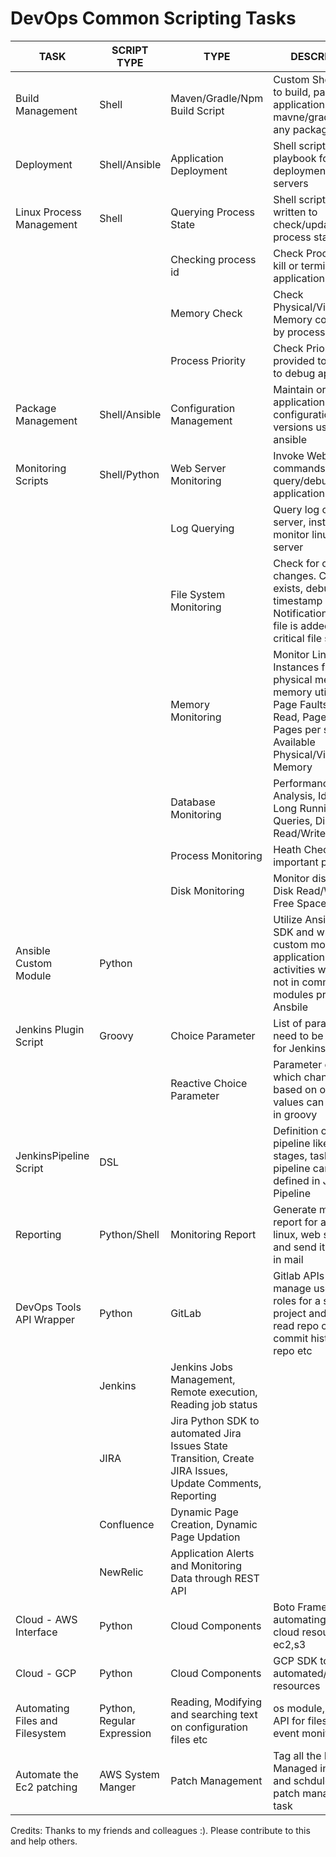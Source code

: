 # DevOps Common Scripting Tasks

| TASK  | SCRIPT TYPE | TYPE | DESCRIPTION | LEARNING SOURCES
| ------------- | ------------- | ------------- | ------- |------- |
| Build Management | Shell | Maven/Gradle/Npm Build Script | Custom Shell script to build, package application using mavne/gradle/npm or any packaging tool
| Deployment | Shell/Ansible | Application Deployment | Shell script or Ansible playbook for web/ui deployment into web servers
| Linux Process Management | Shell | Querying Process State | Shell scripts are written to check/update process state
| | | Checking process id | Check Process ID to kill or terminate applications
| | | Memory Check |Check Physical/Virtual Memory consumed by process 
| | | Process Priority | Check Priority provided to process to debug application
| Package Management | Shell/Ansible | Configuration Management | Maintain or update application configurations, versions using ansible | 
| Monitoring Scripts | Shell/Python | Web Server Monitoring | Invoke Web Server cli commands to query/debug state of application
| | | Log Querying | Query log of process, server, instances to monitor linux/web server |
| | | File System Monitoring | Check for config file changes. Check if file exists, debug timestamp of file. Notification on new file is added on critical file system
| | | Memory Monitoring | Monitor Linux Instances free physical memory, memory utilization, Page Faults, Page Read, Page Write, Pages per second, Available Physical/Virtual Memory
| | | Database Monitoring | Performance Analysis, Identifying Long Running Queries, Disk Read/Write Rates etc |
| | | Process Monitoring | Heath Check on important process
| | | Disk Monitoring | Monitor disk usage, Disk Read/Write Rate, Free Space, IOPS
| Ansible Custom Module | Python | | Utilize Ansible Python SDK and write custom module for application relative activities which are not in common modules provided by Ansbile
| Jenkins Plugin Script | Groovy | Choice Parameter | List of parameters need to be passed for Jenkins job
| | | Reactive Choice Parameter | Parameter choice which changes based on other field values can be coded in groovy
| JenkinsPipeline Script | DSL | | Definition of Jenkins pipeline like agent, stages, tasks for pipeline can be defined in Jenkins Pipeline
| Reporting | Python/Shell | Monitoring Report | Generate monitoring report for application, linux, web servers and send it as HTML in mail
| DevOps Tools API Wrapper | Python | GitLab | Gitlab APIs to manage users and roles for a specific project and repos, read repo commit, commit history for a repo etc
| | Jenkins | Jenkins Jobs Management, Remote execution, Reading job status
| | JIRA | Jira Python SDK to automated Jira Issues State Transition, Create JIRA Issues, Update Comments, Reporting
| | Confluence | Dynamic Page Creation, Dynamic Page Updation
| | NewRelic | Application Alerts and Monitoring Data through REST API
| Cloud - AWS Interface | Python | Cloud Components | Boto Framework for automating/managing cloud resources like ec2,s3
| Cloud - GCP | Python | Cloud Components | GCP SDK to automated/manage resources
| Automating Files and Filesystem | Python, Regular Expression | Reading, Modifying and searching text on configuration files etc | os module, watchdog API for filesystem event monitoring
| Automate the Ec2 patching | AWS System Manger | Patch Management | Tag all the Ec2 under Managed instance and schdule the patch management task  

Credits: Thanks to my friends and colleagues :). Please contribute to this and help others.

